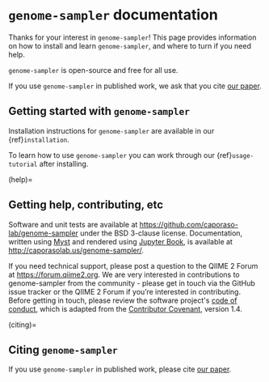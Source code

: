 # `genome-sampler` documentation

Thanks for your interest in `genome-sampler`! This page provides information
on how to install and learn `genome-sampler`, and where to turn if you need
help.

`genome-sampler` is open-source and free for all use.

If you use `genome-sampler` in published work, we ask that you cite
[our paper](https://f1000research.com/articles/9-657).

## Getting started with `genome-sampler`
Installation instructions for `genome-sampler` are available in our
{ref}`installation`.

To learn how to use `genome-sampler` you can work through our
{ref}`usage-tutorial` after installing.

(help)=
## Getting help, contributing, etc
Software and unit tests are available at
https://github.com/caporaso-lab/genome-sampler under the BSD 3-clause license.
Documentation, written using
[Myst](https://myst-parser.readthedocs.io/en/latest) and rendered using
[Jupyter Book](https://jupyterbook.org/), is available at
http://caporasolab.us/genome-sampler/.

If you need technical support, please post a question to the QIIME 2 Forum at
https://forum.qiime2.org. We are very interested in contributions to
genome-sampler from the community - please get in touch via the GitHub issue
tracker or the QIIME 2 Forum if you’re interested in contributing. Before
getting in touch, please review the software project's [code of
conduct](https://github.com/caporaso-lab/code-of-conduct/blob/master/code-of-conduct.md),
which is adapted from the [Contributor
Covenant](https://www.contributor-covenant.org), version 1.4.

(citing)=
## Citing `genome-sampler`
If you use `genome-sampler` in published work, please cite
[our paper](https://f1000research.com/articles/9-657).
